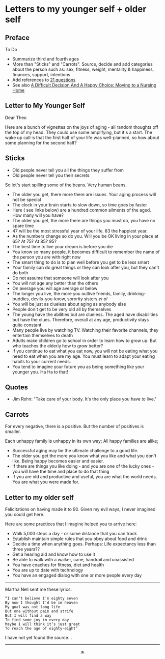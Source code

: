 # Letters to my younger self + older self

## Preface

To Do

* Summarize third and fourth ages
* More than "Sticks" and "Carrots". Source, decide and add categories about the person such as: sex, fitness, weight, mentality & happiness, finances, support, intentions
* Add references to [21 questions]( https://heritage-happenings.github.io/#pages/21-Questions-for-Seniors.md )
* See also [A Difficult Decision And A Happy Choice: Moving to a Nursing Home]( https://ta.medium.com/a-difficult-decision-and-a-happy-choice-3e82bc2ede5c?sk=92a310eab2a80ae306f99a731253a93a )


## Letter to My Younger Self

Dear Theo

Here are a bunch of vignettes on the joys of aging - all random thoughts off the top of my head. They could use some amplifying, but it's a start. The wake up call is that the first half of your life was well-planned, so how about some planning for the second half?

## Sticks

* Old people never tell you all the things they suffer from
* Old people never tell you their secrets

So let's start spilling some of the beans. Very human beans.

* The older you get, there more there are issues. Your aging process will not be special
* The clock in your brain starts to slow down, so time goes by faster
* Here ( see links below) are a hundred common ailments of the aged. How many will you have?
* The older you get, the more there are things you must do, you have no spare time
* 47 will be the most stressful year of your life. 83 the happiest year.
* As the numbers change so do you. Will you be OK living in your place at 65? At 75? At 85? 95?
* The best time to live your dream is before you die
* You know so many people, it becomes difficult to remember the name of the person you are with right now  
* The smart thing to do is to plan well before you get to be less smart
* Your family can do great things or they can look after you, but they can't do both
* Do not assume that someone will look after you
* You will not age any better than the others
* On average you will age average or below
* The longer you live, the more you outlive friends, family, drinking-buddies, devils-you-know, sorority sisters <i>et al</i>
* You will be just as clueless about aging as anybody else
* People don't get to be very old all by themselves
* The young have the abilities but are clueless. The aged have disabilities but have the clues. Therefore, overall at any age, productivity stays quite constant
* Many people live by watching TV. Watching their favorite channels, they entertain themselves to death
* Adults make children go to school in order to learn how to grow up. But who teaches the elderly how to grow better?
* If you continue to eat what you eat now, you will not be eating what you need to eat when you are my age. You must learn to adapt your eating habits to your current needs.
* You tend to imagine your future you as being something like your younger you. Ha Ha to that!

## Quotes

* Jim Rohn: "Take care of your body. It's the only place you have to live."

## Carrots

For every negative, there is a positive. But the number of positives is smaller.

Each unhappy family is unhappy in its own way; All happy families are alike;

* Successful aging may be the ultimate challenge to a good life.
* The older you get the more you know what you like and what you don't like. Being happy becomes easier and easier.
* If there are things you like doing - and you are one of the lucky ones - you will have the time and place to do that thing
* If you are old and productive and useful, you are what the world needs. You are what you were made for.


## Letter to my older self

Felicitations on having made it to 90. Given my evil ways, I never imagined you could get here.

Here are some practices that I imagine helped you to arrive here:

* Walk 5,000 steps a day - or some distance that you can track
* Establish maintain simple rules that you obey about food and drink
* Decide a time when anything goes. Perhaps: Life expectancy less than three years??
* Get a hearing aid and know how to use it
* Be able to walk with a walker, cane, handrail and unassisted
* You have coaches for fitness, diet and health
* You are up to date with technology
* You have an engaged dialog with one or more people every day


***

Martha Nell sent me these lyrics:

	“I can’t believe I’m eighty seven
	By now I thought I’d be in heaven
	My goal was not long life
	But one without pain and strife
	But I will find a way
	To find some joy in every day
	Maybe I will think it’s just great
	To reach the age of eighty-eight”

I have not yet found the source...

***

<center><a href=javascript:window.scrollTo(0,0); class=aDingbat title="Scroll to top" > ❧ </a></center>
